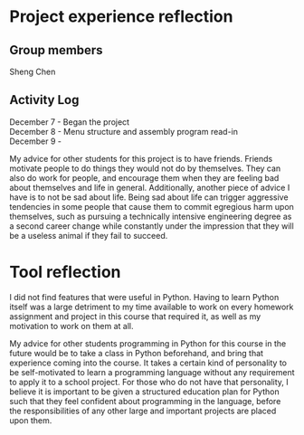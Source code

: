 # Project experience reflection

## Group members
Sheng Chen

## Activity Log
December 7 - Began the project<br/>
December 8 - Menu structure and assembly program read-in<br/>
December 9 - <br/>

My advice for other students for this project is to have friends. Friends
motivate people to do things they would not do by themselves. They can also do
work for people, and encourage them when they are feeling bad about themselves
and life in general. Additionally, another piece of advice I have is to not be
sad about life. Being sad about life can trigger aggressive tendencies in some
people that cause them to commit egregious harm upon themselves, such as
pursuing a technically intensive engineering degree as a second career change
while constantly under the impression that they will be a useless animal if
they fail to succeed.

# Tool reflection
I did not find features that were useful in Python. Having to learn Python
itself was a large detriment to my time available to work on every homework
assignment and project in this course that required it, as well as my
motivation to work on them at all.

My advice for other students programming in Python for this course in the
future would be to take a class in Python beforehand, and bring that experience
coming into the course. It takes a certain kind of personality to be
self-motivated to learn a programming language without any requirement to apply
it to a school project. For those who do not have that personality, I believe
it is important to be given a structured education plan for Python such that
they feel confident about programming in the language, before the
responsibilities of any other large and important projects are placed upon
them.